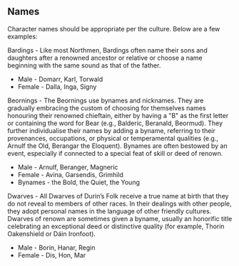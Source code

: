 ## Names

Character names should be appropriate per the culture.  Below are a few examples:

Bardings - Like most Northmen, Bardings often name their sons and daughters after a renowned ancestor or relative 
or choose a name beginning with the same sound as that of the father.
* Male - Domarr, Karl, Torwald
* Female - Dalla, Inga, Signy

Beornings - The Beornings use bynames and nicknames.  They are gradually embracing the custom of choosing for themselves names honouring their renowned chieftain, either by having a "B" as the first letter or containing the word for Bear (e.g., Balderic, Beranald, Beormud). They further individualise their names by adding a byname, referring to their provenances, occupations, or physical or temperamental qualities (e.g., Arnulf the Old, Berangar the Eloquent). Bynames are often bestowed by an event, especially if connected to a special feat of skill or deed of renown.
* Male - Arnulf, Beranger, Magneric
* Female - Avina, Garsendis, Grimhild
* Bynames - the Bold, the Quiet, the Young

Dwarves - All Dwarves of Durin’s Folk receive a true name at birth that they do not reveal to members of other races. In their dealings with other people, they adopt personal names in the language of other friendly cultures. Dwarves of renown are sometimes given a byname, usually an honorific title celebrating an exceptional deed or distinctive quality (for example, Thorin Oakenshield or Dáin Ironfoot). 
* Male - Borin, Hanar, Regin
* Female - Dis, Hon, Mar

